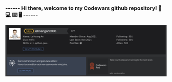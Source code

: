 ### ------ Hi there, welcome to my Codewars github repository! 🧑 💻 ⌨️ 🖥 ------
<img src = https://raw.githubusercontent.com/lehoangan2906/Codewars/main/Screen%20Shot%202021-11-28%20at%204.37.43%20PM.png>
